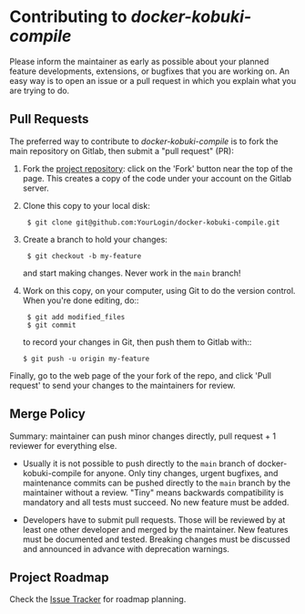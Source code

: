 # Contributing to *docker-kobuki-compile*

Please inform the maintainer as early as possible about your planned
feature developments, extensions, or bugfixes that you are working on.
An easy way is to open an issue or a pull request in which you explain
what you are trying to do.

## Pull Requests

The preferred way to contribute to *docker-kobuki-compile* is to fork the main repository on Gitlab, then submit a "pull request"
(PR):

1. Fork the [project repository](git@github.com:helloric/docker-kobuki-compile.git):
   click on the 'Fork' button near the top of the page. This creates a copy of
   the code under your account on the Gitlab server.

3. Clone this copy to your local disk:

        $ git clone git@github.com:YourLogin/docker-kobuki-compile.git

4. Create a branch to hold your changes:

        $ git checkout -b my-feature

    and start making changes. Never work in the ``main`` branch!

5. Work on this copy, on your computer, using Git to do the version
   control. When you're done editing, do::

        $ git add modified_files
        $ git commit

    to record your changes in Git, then push them to Gitlab with::

       $ git push -u origin my-feature

Finally, go to the web page of the your fork of the repo,
and click 'Pull request' to send your changes to the maintainers for review.

## Merge Policy

Summary: maintainer can push minor changes directly, pull request + 1 reviewer for everything else.

* Usually it is not possible to push directly to the `main` branch of docker-kobuki-compile for anyone. Only tiny changes, urgent bugfixes, and maintenance commits can be pushed directly to the `main` branch by the maintainer without a review. "Tiny" means backwards compatibility is mandatory and all tests must succeed. No new feature must be added.

* Developers have to submit pull requests. Those will be reviewed by at least one other developer and merged by the maintainer. New features must be documented and tested. Breaking changes must be discussed and announced in advance with deprecation warnings.

## Project Roadmap

Check the [Issue Tracker](https://github.com/helloric/docker-kobuki-compile/issues) for roadmap planning. 